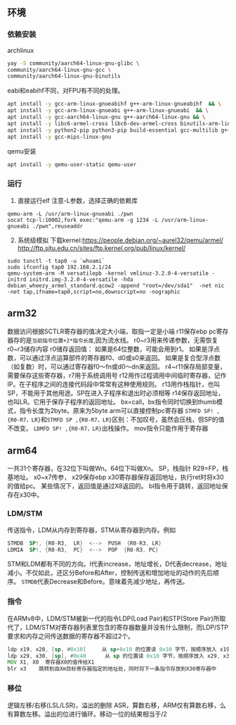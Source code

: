 ## 环境
### 依赖安装
archlinux
```sh
yay -S community/aarch64-linux-gnu-glibc \
community/aarch64-linux-gnu-gcc \
community/aarch64-linux-gnu-binutils
```
eabi和eabihf不同，对FPU有不同的处理。
```sh
apt install -y gcc-arm-linux-gnueabihf g++-arm-linux-gnueabihf  && \
apt install -y gcc-arm-linux-gnueabi g++-arm-linux-gnueabi  && \
apt install -y gcc-aarch64-linux-gnu g++-aarch64-linux-gnu && \
apt install -y libc6-armel-cross libc6-dev-armel-cross binutils-arm-linux-gnueabi && \
apt install -y python2-pip python3-pip build-essential gcc-multilib g++-multilib   gcc-arm-linux-gnueabi libncurses5-dev && \
apt install -y gcc-mips-linux-gnu
```
qemu安装
```sh
apt install -y qemu-user-static qemu-user
```
### 运行
1. 直接运行elf
注意-L参数，选择正确的依赖库
```
qemu-arm -L /usr/arm-linux-gnueabi ./pwn
socat tcp-l:10002,fork exec:"qemu-arm -g 1234 -L /usr/arm-linux-gnueabi ./pwn",reuseaddr
```
2. 系统级模拟
下载kernel:https://people.debian.org/~aurel32/qemu/armel/
    http://ftp.sjtu.edu.cn/sites/ftp.kernel.org/pub/linux/kernel/
```
sudo tunctl -t tap0 -u `whoami`
sudo ifconfig tap0 192.168.2.1/24
qemu-system-arm -M versatilepb -kernel vmlinuz-3.2.0-4-versatile -initrd initrd.img-3.2.0-4-versatile -hda debian_wheezy_armel_standard.qcow2 -append "root=/dev/sda1"  -net nic -net tap,ifname=tap0,script=no,downscript=no -nographic

```
## arm32
数据访问根据SCTLR寄存器的值决定大小端，取指一定是小端
r11保存ebp
pc寄存器存的是`当前指令位置+2*指令长度`,因为流水线。
r0~r3用来传递参数，无需恢复r0~r3储存内容
r0储存返回值：
如果是64位整数，可能会用到r1。
如果是浮点数，可以通过浮点运算部件的寄存器f0、d0或s0来返回。
如果是复合型浮点数（如复数）时，可以通过寄存器f0～fn或d0～dn来返回。
r4~r11保存局部变量，需要保存这些寄存器，r7用于系统调用号
r12用作过程调用中间临时寄存器，记作IP。在子程序之间的连接代码段中常常有这种使用规则。
r13用作栈指针，也叫SP，不能用于其他用途。SP在进入子程序和退出时必须相等
r14保存返回地址，也叫LR。它用于保存子程序的返回地址。
bx=call，bx指令同时切换到thumb模式，指令长度为2byte。原来为5byte
arm可以直接控制pc寄存器
`STMFD SP! ,{R0-R7，LR}`和`STMFD SP ,{R0-R7，LR}`区别：不加叹号，虽然会压栈，但SP的值不改变。
`LDMFD SP! ,{R0-R7，LR}`出栈操作。
mov指令只能作用于寄存器
## arm64
一共31个寄存器，在32位下叫做Wn。64位下叫做Xn。
SP，栈指针
R29=FP，栈基地址。
x0~x7传参，
x29保存ebp
x30寄存器保存返回地址，执行ret时将x30的值给pc。
某些情况下，返回值是通过X8返回的。
bl指令用于跳转，返回地址保存在x30中。
### LDM/STM
传送指令，LDM从内存到寄存器，STM从寄存器到内存。例如
```asm
STMDB  SP!, {R0-R3,  LR}  <-->  PUSH  {R0-R3, LR}     
LDMIA  SP!, {R0-R3,  PC}  <-->  POP  {R0-R3, PC}
```
STM和LDM都有不同的方向。I代表increase，地址增长，D代表decrease，地址减小。不仅如此，还区分Before和After，控制传送和增加地址的动作的先后顺序。
`STMDB`代表Decrease和Before。意味着先减少地址，再传送。

### 指令
在ARMv8中，LDM/STM被新一代的指令LDP(Load Pair)和STP(Store Pair)所取代了，LDM/STM对寄存器列表里包含的寄存器数量并没有什么限制，而LDP/STP要求和内存之间传送数据的寄存器不超过2个。

```asm
ldp x19, x20, [sp, #0x10]     从 sp+0x10 的位置读 0x10 字节，按顺序放入 x19, x20 寄存器
ldp x29, x30, [sp], #0x40      从 sp 的位置读 0x10 字节，按顺序放入 x29, x30 寄存器，然后 sp += 0x40
MOV X1, X0  寄存器X0的值传给X1
blr x3    跳转到由Xm目标寄存器指定的地址处，同时将下一条指令存放到X30寄存器中  
```
### 移位
逻辑左移/右移(LSL/LSR)，溢出的删除
ASR，算数右移，ARM仅有算数右移，么有算数左移。溢出的位进行循环。移动一位的结果相当于/2
